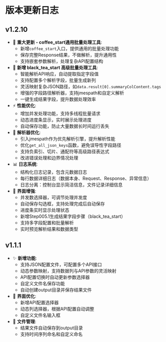 # 版本更新日志

## v1.2.10
- 🚀 **重大更新 - coffee_start通用批量处理工具**:
  - 新增`coffee_start`入口，提供通用的批量处理功能
  - 保存完整Response结果，不做解析，提升通用性
  - 支持嵌套参数解析，处理复杂API配置结构
- 🚀 **新增 black_tea_start 高级批量处理工具**:
  - 智能解析API响应，自动提取指定字段值
  - 支持配置多个解析字段，批量生成新列
  - 灵活映射复杂JSON路径，如`data.result[0].summaryColContent.tags`
  - 增强的字段路径解析器，支持jmespath和自定义解析
  - 一键生成结果字段，提升数据处理效率
- ⚡ **性能优化**:
  - 增加并发处理功能，支持多线程批量请求
  - 动态进度条显示，实时展示处理进度
  - 自动保存功能，防止大量数据长时间运行丢失
- 🔧 **解析器优化**:
  - 引入jmespath作为优先解析引擎，提升解析性能
  - 优化`get_all_json_keys`函数，避免误导性字段路径
  - 支持负索引、切片、通配符等高级路径表达式
  - 改进错误处理和边界情况处理
- 📊 **日志系统**:
  - 结构化日志记录，包含元数据日志
  - 每行数据详细日志（数据本身、Request、Response、异常信息）
  - 日志分离：控制台显示简洁信息，文件记录详细信息
- 🎯 **界面增强**:
  - 并发数选择器，可调节处理并发度
  - 自动保存勾选框，支持处理完成后自动保存
  - 进度条实时显示处理状态
  - 新增Step005.1生成结果字段步骤（black_tea_start）
  - 支持多字段配置和批量解析
  - 实时预览解析结果和数据类型

## v1.1.1
- ✨ **新增功能**:
  - 支持JSON配置文件，可配置多个API接口
  - 动态参数映射，支持数据列与API参数的灵活映射
  - API配置切换时自动更新参数选择器
  - 自定义文件名保存功能
  - 自动创建output目录并保存结果文件
- 🎯 **界面优化**:
  - 新增API配置选择器
  - 动态列选择器，根据API配置自动调整
  - 自定义文件名输入框
- 📁 **文件管理**:
  - 结果文件自动保存到output目录
  - 支持时间序列命名和自定义命名
